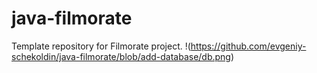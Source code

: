 # java-filmorate
Template repository for Filmorate project.
!(https://github.com/evgeniy-schekoldin/java-filmorate/blob/add-database/db.png)
